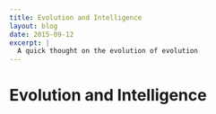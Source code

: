 ```yaml
---
title: Evolution and Intelligence
layout: blog
date: 2015-09-12
excerpt: |
  A quick thought on the evolution of evolution
---
```



# Evolution and Intelligence


